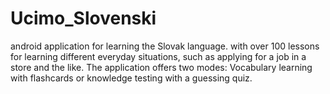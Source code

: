 # Ucimo_Slovenski
android application for learning the Slovak language. with over 100 lessons for learning different everyday situations,
such as applying for a job in a store and the like. The application offers two modes: Vocabulary learning with flashcards 
or knowledge testing with a guessing quiz.

